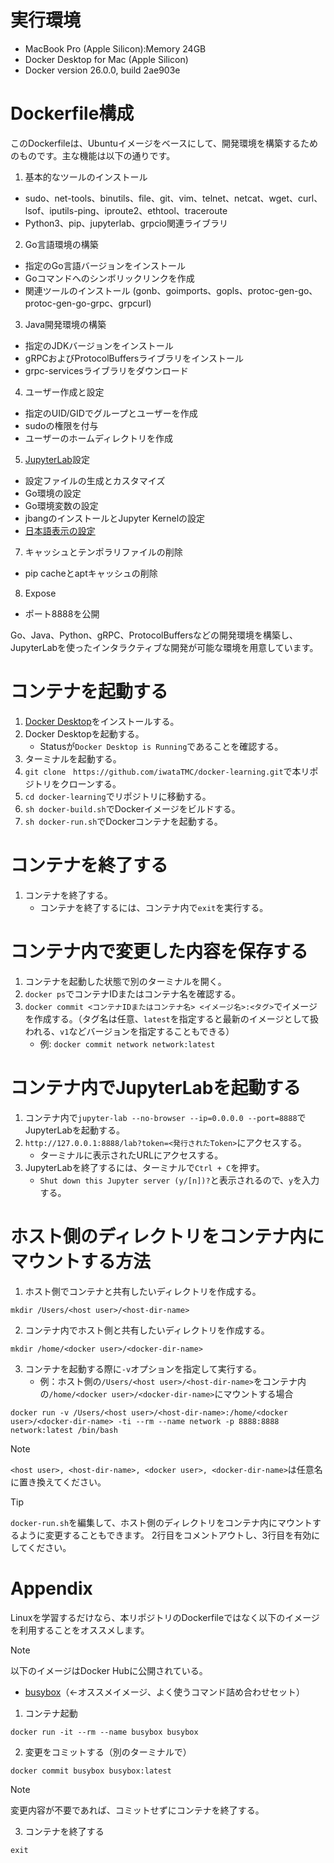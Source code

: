 # 実行環境
- MacBook Pro (Apple Silicon):Memory 24GB
- Docker Desktop for Mac (Apple Silicon)
- Docker version 26.0.0, build 2ae903e

# Dockerfile構成
このDockerfileは、Ubuntuイメージをベースにして、開発環境を構築するためのものです。主な機能は以下の通りです。

1. 基本的なツールのインストール
- sudo、net-tools、binutils、file、git、vim、telnet、netcat、wget、curl、lsof、iputils-ping、iproute2、ethtool、traceroute
- Python3、pip、jupyterlab、grpcio関連ライブラリ
2. Go言語環境の構築
- 指定のGo言語バージョンをインストール
- Goコマンドへのシンボリックリンクを作成
- 関連ツールのインストール (gonb、goimports、gopls、protoc-gen-go、protoc-gen-go-grpc、grpcurl)
3. Java開発環境の構築
- 指定のJDKバージョンをインストール
- gRPCおよびProtocolBuffersライブラリをインストール
- grpc-servicesライブラリをダウンロード
4. ユーザー作成と設定
- 指定のUID/GIDでグループとユーザーを作成
- sudoの権限を付与
- ユーザーのホームディレクトリを作成
5. [JupyterLab](https://jupyter.org/)設定
- 設定ファイルの生成とカスタマイズ
- Go環境の設定
- Go環境変数の設定
- jbangのインストールとJupyter Kernelの設定
- [日本語表示の設定](https://jupyterlab.readthedocs.io/en/stable/user/language.html)
7. キャッシュとテンポラリファイルの削除
- pip cacheとaptキャッシュの削除
8. Expose
- ポート8888を公開

Go、Java、Python、gRPC、ProtocolBuffersなどの開発環境を構築し、JupyterLabを使ったインタラクティブな開発が可能な環境を用意しています。




# コンテナを起動する
1. [Docker Desktop](https://matsuand.github.io/docs.docker.jp.onthefly/desktop/mac/install/)をインストールする。
2. Docker Desktopを起動する。
   - Statusが`Docker Desktop is Running`であることを確認する。
3. ターミナルを起動する。
4. `git clone　https://github.com/iwataTMC/docker-learning.git`で本リポジトリをクローンする。
5. `cd docker-learning`でリポジトリに移動する。
6. `sh docker-build.sh`でDockerイメージをビルドする。
7. `sh docker-run.sh`でDockerコンテナを起動する。

# コンテナを終了する
1. コンテナを終了する。
   - コンテナを終了するには、コンテナ内で`exit`を実行する。

# コンテナ内で変更した内容を保存する
1. コンテナを起動した状態で別のターミナルを開く。
2. `docker ps`でコンテナIDまたはコンテナ名を確認する。
3. `docker commit <コンテナIDまたはコンテナ名> <イメージ名>:<タグ>`でイメージを作成する。（タグ名は任意、`latest`を指定すると最新のイメージとして扱われる、`v1`などバージョンを指定することもできる）
   - 例: `docker commit network network:latest`

# コンテナ内でJupyterLabを起動する
1. コンテナ内で`jupyter-lab --no-browser --ip=0.0.0.0 --port=8888`でJupyterLabを起動する。
2. `http://127.0.0.1:8888/lab?token=<発行されたToken>`にアクセスする。
   - ターミナルに表示されたURLにアクセスする。
3. JupyterLabを終了するには、ターミナルで`Ctrl + C`を押す。
   - `Shut down this Jupyter server (y/[n])?`と表示されるので、`y`を入力する。


# ホスト側のディレクトリをコンテナ内にマウントする方法
1. ホスト側でコンテナと共有したいディレクトリを作成する。
```
mkdir /Users/<host user>/<host-dir-name>
```
2. コンテナ内でホスト側と共有したいディレクトリを作成する。
```
mkdir /home/<docker user>/<docker-dir-name>
```
3. コンテナを起動する際に`-v`オプションを指定して実行する。
   - 例：ホスト側の`/Users/<host user>/<host-dir-name>`をコンテナ内の`/home/<docker user>/<docker-dir-name>`にマウントする場合
```
docker run -v /Users/<host user>/<host-dir-name>:/home/<docker user>/<docker-dir-name> -ti --rm --name network -p 8888:8888 network:latest /bin/bash
```
> [!NOTE]
> `<host user>, <host-dir-name>, <docker user>, <docker-dir-name>`は任意名に置き換えてください。

> [!TIP]
> `docker-run.sh`を編集して、ホスト側のディレクトリをコンテナ内にマウントするように変更することもできます。
> 2行目をコメントアウトし、3行目を有効にしてください。

# Appendix
Linuxを学習するだけなら、本リポジトリのDockerfileではなく以下のイメージを利用することをオススメします。
> [!NOTE]
> 以下のイメージはDocker Hubに公開されている。
- [busybox](https://hub.docker.com/_/busybox)（←オススメイメージ、よく使うコマンド詰め合わせセット）

1. コンテナ起動
```
docker run -it --rm --name busybox busybox
```
2. 変更をコミットする（別のターミナルで）
```
docker commit busybox busybox:latest
```
> [!NOTE]
> 変更内容が不要であれば、コミットせずにコンテナを終了する。
3. コンテナを終了する
```
exit
```
